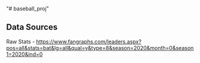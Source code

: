 "# baseball_proj" 

## Data Sources
Raw Stats - https://www.fangraphs.com/leaders.aspx?pos=all&stats=bat&lg=all&qual=y&type=8&season=2020&month=0&season1=2020&ind=0
